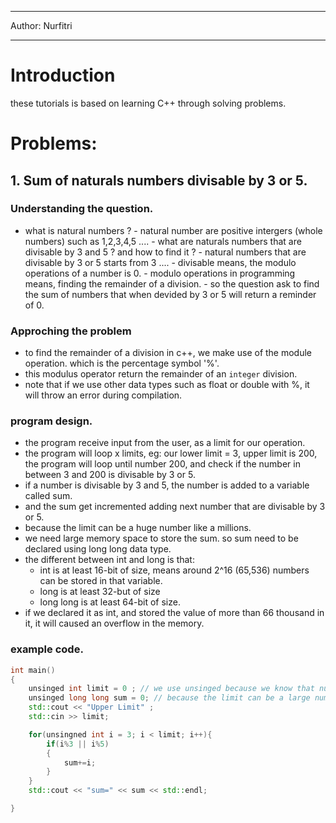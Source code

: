 
______
Author: Nurfitri

_______

# Introduction
these tutorials is based on learning C++ through solving problems. 

# Problems:
## 1. Sum of naturals numbers divisable by 3 or 5.
### Understanding the question.
- what is natural numbers ? 
		- natural number are positive intergers (whole numbers) such as 1,2,3,4,5 .... 
		- what are naturals numbers that are divisable by 3 and 5 ? and how to find it ?
		- natural numbers that are divisable by 3 or 5 starts from 3 .... 
		- divisable means, the modulo operations of a number is 0.
		- modulo operations in programming means, finding the remainder of a division. 
		- so the question ask to find the sum of numbers that when devided by 3 or 5 will return a reminder of 0.

### Approching the problem
- to find the remainder of a division in c++, we make use of the module operation. 
	which is the percentage symbol '%'. 
- this modulus operator return the remainder of an `integer` division. 
- note that if we use other data types such as float or double with %, it will throw an error during compilation.

### program design.
- the program receive input from the user, as a limit for our operation. 
- the program will loop x limits, eg: our lower limit = 3, upper limit is 200,
the program will loop until number 200, and check if the number in between 3 and 200 is divisable by 3 or 5.
- if a number is divisable by 3 and 5, the number is added to a variable called sum.
- and the sum get incremented adding next number that are divisable by 3 or 5.
- because the limit can be a huge number like a millions. 
- we need large memory space to store the sum. so sum need to be declared using long long data type.
- the different between int and long is that:
	- int is at least 16-bit of size, means around 2^16 (65,536) numbers can be stored in that variable.
	- long is at least 32-but of size
	- long long is at least 64-bit of size. 
- if we declared it as int, and stored the value of more than 66 thousand in it, it will caused an overflow in the memory. 

### example code.
```cpp
int main()
{
	unsinged int limit = 0 ; // we use unsinged because we know that number is a natural (positive int) numbers
	unsinged long long sum = 0; // because the limit can be a large number, we need more storage to store out sum.
	std::cout << "Upper Limit" ;
	std::cin >> limit;

	for(unsingned int i = 3; i < limit; i++){
		if(i%3 || i%5)
		{
			sum+=i;
		}
	}
	std::cout << "sum=" << sum << std::endl;

}
```
